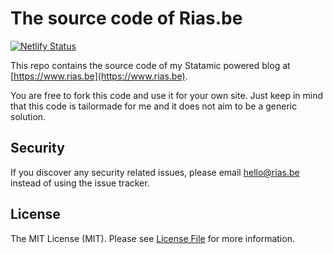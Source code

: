 # The source code of Rias.be

[![Netlify Status](https://api.netlify.com/api/v1/badges/9ed53e90-a5ba-47bb-bc58-f9d822b1fa24/deploy-status)](https://app.netlify.com/sites/rias/deploys)

This repo contains the source code of my Statamic powered blog at [https://www.rias.be](https://www.rias.be).

You are free to fork this code and use it for your own site. Just keep in mind that this code is tailormade for me and it does not aim to be a generic solution.

## Security

If you discover any security related issues, please email hello@rias.be instead of using the issue tracker.

## License

The MIT License (MIT). Please see [License File](LICENSE.md) for more information.
